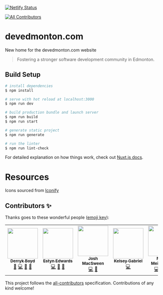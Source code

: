 [![Netlify Status](https://api.netlify.com/api/v1/badges/5f9bdcfb-7b48-46e8-a58d-dfd2b32d8ccc/deploy-status)](https://app.netlify.com/sites/dev-edmonton/deploys)
<!-- ALL-CONTRIBUTORS-BADGE:START - Do not remove or modify this section -->
[![All Contributors](https://img.shields.io/badge/all_contributors-7-orange.svg?style=flat-square)](#contributors-)
<!-- ALL-CONTRIBUTORS-BADGE:END -->

# devedmonton.com

New home for the devedmonton.com website

> Fostering a stronger software development community in Edmonton.

## Build Setup

```bash
# install dependencies
$ npm install

# serve with hot reload at localhost:3000
$ npm run dev

# build production bundle and launch server
$ npm run build
$ npm run start

# generate static project
$ npm run generate

# run the linter
$ npm run lint-check
```

For detailed explanation on how things work, check out [Nuxt.js docs](https://nuxtjs.org).

# Resources
Icons sourced from [Iconify](https://iconify.design/icon-sets/mdi/)

## Contributors ✨

Thanks goes to these wonderful people ([emoji key](https://allcontributors.org/docs/en/emoji-key)):

<!-- ALL-CONTRIBUTORS-LIST:START - Do not remove or modify this section -->
<!-- prettier-ignore-start -->
<!-- markdownlint-disable -->
<table>
  <tr>
    <td align="center"><a href="https://github.com/dboydgit"><img src="https://avatars.githubusercontent.com/u/24216368?v=4?s=100" width="100px;" alt=""/><br /><sub><b>Derryk Boyd</b></sub></a><br /><a href="#design-dboydgit" title="Design">🎨</a> <a href="https://github.com/devedmonton/devedmonton.com/commits?author=dboydgit" title="Code">💻</a> <a href="https://github.com/devedmonton/devedmonton.com/pulls?q=is%3Apr+reviewed-by%3Adboydgit" title="Reviewed Pull Requests">👀</a> <a href="#ideas-dboydgit" title="Ideas, Planning, & Feedback">🤔</a></td>
    <td align="center"><a href="http://www.estynedwards.com"><img src="https://avatars.githubusercontent.com/u/1813396?v=4?s=100" width="100px;" alt=""/><br /><sub><b>Estyn Edwards</b></sub></a><br /><a href="https://github.com/devedmonton/devedmonton.com/commits?author=Estyn" title="Code">💻</a> <a href="#design-Estyn" title="Design">🎨</a> <a href="https://github.com/devedmonton/devedmonton.com/commits?author=Estyn" title="Documentation">📖</a></td>
    <td align="center"><a href="https://joshmacsween.netlify.app/"><img src="https://avatars.githubusercontent.com/u/37757951?v=4?s=100" width="100px;" alt=""/><br /><sub><b>Josh MacSween</b></sub></a><br /><a href="https://github.com/devedmonton/devedmonton.com/commits?author=JoshMacSween" title="Code">💻</a> <a href="#design-JoshMacSween" title="Design">🎨</a></td>
    <td align="center"><a href="https://github.com/blerg-rush"><img src="https://avatars.githubusercontent.com/u/47253497?v=4?s=100" width="100px;" alt=""/><br /><sub><b>Kelsey Gabriel</b></sub></a><br /><a href="https://github.com/devedmonton/devedmonton.com/commits?author=blerg-rush" title="Code">💻</a></td>
    <td align="center"><a href="http://mandymeindersma.com/"><img src="https://avatars.githubusercontent.com/u/17459171?v=4?s=100" width="100px;" alt=""/><br /><sub><b>Mandy Meindersma</b></sub></a><br /><a href="https://github.com/devedmonton/devedmonton.com/commits?author=MandyMeindersma" title="Code">💻</a> <a href="#design-MandyMeindersma" title="Design">🎨</a> <a href="https://github.com/devedmonton/devedmonton.com/commits?author=MandyMeindersma" title="Documentation">📖</a> <a href="https://github.com/devedmonton/devedmonton.com/pulls?q=is%3Apr+reviewed-by%3AMandyMeindersma" title="Reviewed Pull Requests">👀</a></td>
    <td align="center"><a href="http://burmis.ca"><img src="https://avatars.githubusercontent.com/u/61872?v=4?s=100" width="100px;" alt=""/><br /><sub><b>Mark Bennett</b></sub></a><br /><a href="https://github.com/devedmonton/devedmonton.com/commits?author=MarkBennett" title="Code">💻</a> <a href="#design-MarkBennett" title="Design">🎨</a> <a href="https://github.com/devedmonton/devedmonton.com/pulls?q=is%3Apr+reviewed-by%3AMarkBennett" title="Reviewed Pull Requests">👀</a> <a href="https://github.com/devedmonton/devedmonton.com/commits?author=MarkBennett" title="Documentation">📖</a></td>
    <td align="center"><a href="https://github.com/SteveReiter"><img src="https://avatars.githubusercontent.com/u/8506743?v=4?s=100" width="100px;" alt=""/><br /><sub><b>SteveReiter</b></sub></a><br /><a href="https://github.com/devedmonton/devedmonton.com/commits?author=SteveReiter" title="Documentation">📖</a></td>
  </tr>
</table>

<!-- markdownlint-restore -->
<!-- prettier-ignore-end -->

<!-- ALL-CONTRIBUTORS-LIST:END -->

This project follows the [all-contributors](https://github.com/all-contributors/all-contributors) specification. Contributions of any kind welcome!
